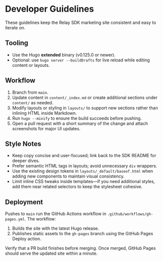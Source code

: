 # Developer Guidelines

These guidelines keep the Relay SDK marketing site consistent and easy to iterate on.

## Tooling

- Use the Hugo **extended** binary (v0.125.0 or newer).
- Optional: use `hugo server --buildDrafts` for live reload while editing content or layouts.

## Workflow

1. Branch from `main`.
2. Update content in `content/_index.md` or create additional sections under `content/` as needed.
3. Modify layouts or styling in `layouts/` to support new sections rather than inlining HTML inside Markdown.
4. Run `hugo --minify` to ensure the build succeeds before pushing.
5. Open a pull request with a short summary of the change and attach screenshots for major UI updates.

## Style Notes

- Keep copy concise and user-focused; link back to the SDK README for deeper dives.
- Prefer semantic HTML tags in layouts; avoid unnecessary `div` wrappers.
- Use the existing design tokens in `layouts/_default/baseof.html` when adding new components to maintain visual consistency.
- Limit inline CSS tweaks inside templates—if you need additional styles, add them near related selectors to keep the stylesheet cohesive.

## Deployment

Pushes to `main` run the GitHub Actions workflow in `.github/workflows/gh-pages.yml`. The workflow:

1. Builds the site with the latest Hugo release.
2. Publishes static assets to the `gh-pages` branch using the GitHub Pages Deploy action.

Verify that a PR build finishes before merging. Once merged, GitHub Pages should serve the updated site within a minute.
